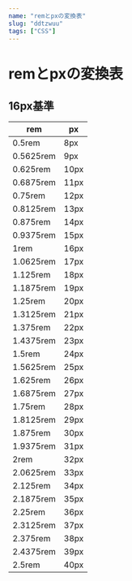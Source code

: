 ```yaml
---
name: "remとpxの変換表"
slug: "ddtzwuu"
tags: ["CSS"]
---
```


# remとpxの変換表

## 16px基準

| rem | px |
| --- | --- |
| 0.5rem | 8px |
| 0.5625rem | 9px |
| 0.625rem | 10px |
| 0.6875rem | 11px |
| 0.75rem | 12px |
| 0.8125rem | 13px |
| 0.875rem | 14px |
| 0.9375rem | 15px |
| 1rem | 16px |
| 1.0625rem | 17px |
| 1.125rem | 18px |
| 1.1875rem | 19px |
| 1.25rem | 20px |
| 1.3125rem | 21px |
| 1.375rem | 22px |
| 1.4375rem | 23px |
| 1.5rem | 24px |
| 1.5625rem | 25px |
| 1.625rem | 26px |
| 1.6875rem | 27px |
| 1.75rem | 28px |
| 1.8125rem | 29px |
| 1.875rem | 30px |
| 1.9375rem | 31px |
| 2rem | 32px |
| 2.0625rem | 33px |
| 2.125rem | 34px |
| 2.1875rem | 35px |
| 2.25rem | 36px |
| 2.3125rem | 37px |
| 2.375rem | 38px |
| 2.4375rem | 39px |
| 2.5rem | 40px |



